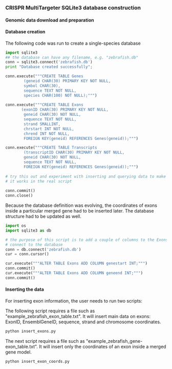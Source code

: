 ### CRISPR MultiTargeter SQLite3 database construction

#### Genomic data download and preparation

#### Database creation

The following code was run to create a single-species database

```python
import sqlite3
## the database can have any filename, e.g. "zebrafish.db"
conn = sqlite3.connect('zebrafish.db')
print "Database created successfully";

conn.execute("""CREATE TABLE Genes 
		(geneid CHAR(30) PRIMARY KEY NOT NULL, 
		symbol CHAR(30), 
		sequence TEXT NOT NULL,
		species CHAR(100) NOT NULL);""")
  		
conn.execute("""CREATE TABLE Exons
       (exonID CHAR(30) PRIMARY KEY	NOT NULL,
		geneid CHAR(30) NOT NULL,
		sequence TEXT NOT NULL,
		strand SMALLINT,
		chrstart INT NOT NULL,
        chrend INT NOT NULL,
		FOREIGN KEY(geneid) REFERENCES Genes(geneid));""") 

conn.execute("""CREATE TABLE Transcripts 
		(transcriptID CHAR(30) PRIMARY KEY NOT NULL,
		geneid CHAR(30) NOT NULL,
		sequence TEXT NOT NULL,
		FOREIGN KEY(geneid) REFERENCES Genes(geneid));""")
		
# try this out and experiment with inserting and querying data to make sure
# it works in the real script
		
conn.commit()
conn.close()
```

Because the database definition was evolving, the coordinates of exons inside a particular merged gene had to be inserted later. The database structure had to be updated as well.
```python
import os
import sqlite3 as db

# the purpose of this script is to add a couple of columns to the Exons table
# connect to the database
conn = db.connect('zebrafish.db')
cur = conn.cursor()

cur.execute("""ALTER TABLE Exons ADD COLUMN genestart INT;""")
conn.commit()
cur.execute("""ALTER TABLE Exons ADD COLUMN geneend INT;""")
conn.commit()
```

#### Inserting the data

For inserting exon information, the user needs to run two scripts:

The following script requires a file such as "example_zebrafish_exon_table.txt".
It will insert main data on exons: ExonID, EnsemblGeneID, sequence, strand and chromosome coordinates.
```python
python insert_exons.py
```

The next script requires a file such as "example_zebrafish_gene-exon_table.txt". It will insert only the coordinates of an exon inside a merged gene model.
```python
python insert_exon_coords.py
```



